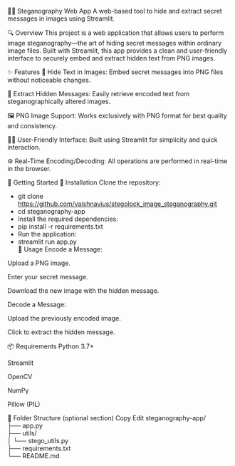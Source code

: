 🕵️‍♂️ Steganography Web App
A web-based tool to hide and extract secret messages in images using Streamlit.

🔍 Overview
This project is a web application that allows users to perform image steganography—the art of hiding secret messages within ordinary image files. Built with Streamlit, this app provides a clean and user-friendly interface to securely embed and extract hidden text from PNG images.

✨ Features
🔐 Hide Text in Images: Embed secret messages into PNG files without noticeable changes.

🔎 Extract Hidden Messages: Easily retrieve encoded text from steganographically altered images.

🖼️ PNG Image Support: Works exclusively with PNG format for best quality and consistency.

👨‍💻 User-Friendly Interface: Built using Streamlit for simplicity and quick interaction.

⚙️ Real-Time Encoding/Decoding: All operations are performed in real-time in the browser.

🚀 Getting Started
🔧 Installation
Clone the repository:
- git clone  https://github.com/vaishnavius/stegolock_image_steganography.git
- cd steganography-app  
- Install the required dependencies:
- pip install -r requirements.txt 
- Run the application:
- streamlit run app.py  
🧪 Usage
Encode a Message:

Upload a PNG image.

Enter your secret message.

Download the new image with the hidden message.

Decode a Message:

Upload the previously encoded image.

Click to extract the hidden message.

📦 Requirements
Python 3.7+

Streamlit

OpenCV

NumPy

Pillow (PIL)

📁 Folder Structure (optional section)
Copy
Edit
steganography-app/  
├── app.py  
├── utils/  
│   └── stego_utils.py  
├── requirements.txt  
└── README.md  

